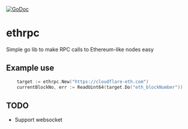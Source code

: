 [![GoDoc](https://godoc.org/github.com/ModChain/ethrpc?status.svg)](https://godoc.org/github.com/ModChain/ethrpc)

# ethrpc

Simple go lib to make RPC calls to Ethereum-like nodes easy

## Example use

```go
    target := ethrpc.New("https://cloudflare-eth.com")
    currentBlockNo, err := ReadUint64(target.Do("eth_blockNumber"))
```

## TODO

* Support websocket
